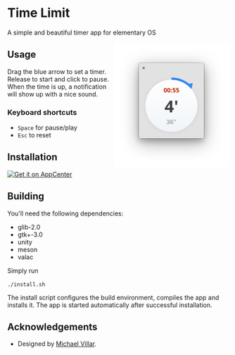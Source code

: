 # Time Limit

A simple and beautiful timer app for elementary OS

<img src="data/screenshots/App.png?raw=true" width="262" align="right">

## Usage

Drag the blue arrow to set a timer. Release to start and click to pause.
When the time is up, a notification will show up with a nice sound.

### Keyboard shortcuts

- `Space` for pause/play
- `Esc` to reset

## Installation

[![Get it on AppCenter](https://appcenter.elementary.io/badge.svg)](https://appcenter.elementary.io/com.github.marbetschar.time-limit)

## Building

You'll need the following dependencies:
* glib-2.0
* gtk+-3.0
* unity
* meson
* valac

Simply run

```
./install.sh
```

The install script configures the build environment, compiles the app and installs it.
The app is started automatically after successful installation.

## Acknowledgements

- Designed by [Michael Villar](https://github.com/michaelvillar/timer-app).
